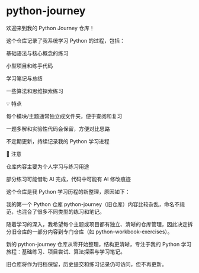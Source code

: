 # python-journey

欢迎来到我的 Python Journey 仓库！

这个仓库记录了我系统学习 Python 的过程，包括：

基础语法与核心概念的练习

小型项目和练手代码

学习笔记与总结

一些算法和思维探索练习

💡 特点

每个模块/主题通常独立成文件夹，便于查阅和复习

一题多解和实验性代码会保留，方便对比思路

不定期更新，持续记录我的 Python 学习进程

📌 注意

仓库内容主要为个人学习与练习用途

部分练习可能借助 AI 完成，代码中可能有 AI 修改痕迹

这个仓库是我 Python 学习历程的新整理，原因如下：

我的第一个 Python 仓库 python-journey（旧仓库）内容比较杂乱，命名不规范，也混合了很多不同类型的练习和笔记。

随着学习的深入，我希望每个主题或项目都有独立、清晰的仓库管理，因此决定拆分旧仓库的一部分内容到专门仓库（如 python-workbook-exercises）。

新的 python-journey 仓库从零开始整理，结构更清晰，专注于我的 Python 学习旅程：基础练习、项目尝试、算法探索与学习笔记。

旧仓库将作为归档保留，历史提交和练习记录仍可访问，但不再更新。
